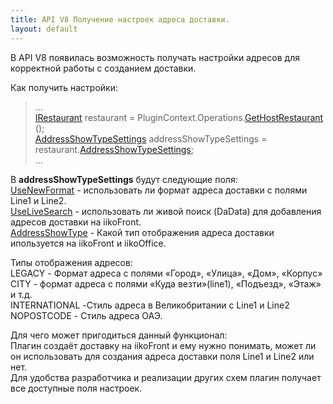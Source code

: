 ```yaml
---
title: API V8 Получение настроек адреса доставки.
layout: default
---
```


В API V8 появилась возможность получать настройки адресов для корректной работы с созданием доставки.<br>

Как получить настройки:<br>
>...<br>
[IRestaurant](https://iiko.github.io/front.api.sdk/v8/html/T_Resto_Front_Api_Data_Organization_IRestaurant.htm) restaurant = PluginContext.Operations.[GetHostRestaurant](https://iiko.github.io/front.api.sdk/v8/html/M_Resto_Front_Api_IOperationService_GetHostRestaurant.htm) ();<br>
[AddressShowTypeSettings](https://iiko.github.io/front.api.sdk/v8/html/T_Resto_Front_Api_Data_Settings_AddressShowTypeSettings.htm) addressShowTypeSettings = restaurant.[AddressShowTypeSettings](https://iiko.github.io/front.api.sdk/v8/html/T_Resto_Front_Api_Data_Settings_AddressShowTypeSettings.htm);<br>
...

В **addressShowTypeSettings** будут следующие поля:<br>
[UseNewFormat](https://iiko.github.io/front.api.sdk/v8/html/P_Resto_Front_Api_Data_Settings_AddressShowTypeSettings_UseNewFormat.htm) - использовать ли формат адреса доставки с полями Line1 и Line2.<br>
[UseLiveSearch](https://iiko.github.io/front.api.sdk/v8/html/P_Resto_Front_Api_Data_Settings_AddressShowTypeSettings_UseLiveSearch.htm) - использовать ли живой поиск (DaData) для добавления адресов доставки на iikoFront.<br>
[AddressShowType](https://iiko.github.io/front.api.sdk/v8/html/P_Resto_Front_Api_Data_Settings_AddressShowTypeSettings_AddressShowType.htm) - Какой тип отображения адреса доставки ипользуется на iikoFront и iikoOffice.<br>

Типы отображения адресов:<br>
LEGACY - Формат адреса с полями «Город», «Улица», «Дом», «Корпус»<br>
CITY - формат адреса с полями «Куда везти»(line1), «Подъезд», «Этаж» и т.д.<br>
INTERNATIONAL -Стиль адреса в Великобритании с Line1 и Line2<br>
NOPOSTCODE - Стиль адреса ОАЭ.<br>

Для чего может пригодиться данный функционал:<br>
Плагин создаёт доставку на iikoFront и ему нужно понимать, может ли он использовать для создания адреса доставки поля Line1 и Line2 или нет. <br>
Для удобства разработчика и реализации других схем плагин получает все доступные поля настроек.